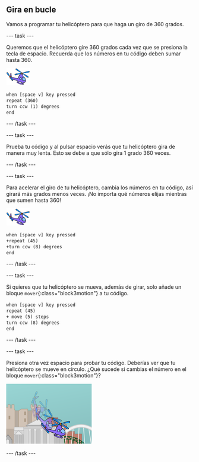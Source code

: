 ## Gira en bucle

Vamos a programar tu helicóptero para que haga un giro de 360 grados.

--- task ---

Queremos que el helicóptero gire 360 grados cada vez que se presiona la tecla de espacio. Recuerda que los números en tu código deben sumar hasta 360.

![objeto helicóptero](images/helicopter-sprite.png)

```blocks3
when [space v] key pressed
repeat (360)
turn ccw (1) degrees
end
```

--- /task ---

--- task ---

Prueba tu código y al pulsar espacio verás que tu helicóptero gira de manera muy lenta. Esto se debe a que sólo gira 1 grado 360 veces.

--- /task ---

--- task ---

Para acelerar el giro de tu helicóptero, cambia los números en tu código, así girará más grados menos veces. ¡No importa qué números elijas mientras que sumen hasta 360!

![objeto helicóptero](images/helicopter-sprite.png)

```blocks3
when [space v] key pressed
+repeat (45)
+turn ccw (8) degrees
end
```

--- /task ---

--- task ---

Si quieres que tu helicóptero se mueva, además de girar, solo añade un bloque `mover`{:class="block3motion"} a tu código.

```blocks3
when [space v] key pressed
repeat (45)
+ move (5) steps
turn ccw (8) degrees
end
```

--- /task ---

--- task ---

Presiona otra vez espacio para probar tu código. Deberías ver que tu helicóptero se mueve en círculo. ¿Qué sucede si cambias el número en el bloque `mover`{:class="block3motion"}?

![el giro del helicóptero](images/toys-helicopter-360-move-test.png)

--- /task ---

